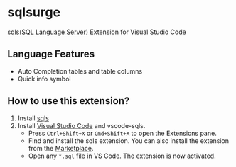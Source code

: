 # sqlsurge

[sqls(SQL Language Server)](https://github.com/lighttiger2505/sqls) Extension for Visual Studio Code

## Language Features

- Auto Completion tables and table columns
- Quick info symbol

## How to use this extension?

1. Install [sqls](https://github.com/lighttiger2505/sqls#installation)
1. Install [Visual Studio Code](https://code.visualstudio.com) and vscode-sqls.
   - Press `Ctrl+Shift+X` or `Cmd+Shift+X` to open the Extensions pane.
   - Find and install the sqls extension. You can also install the extension from the [Marketplace](https://marketplace.visualstudio.com/items?itemName=lighttiger2505.sqls).
   - Open any `*.sql` file in VS Code. The extension is now activated.
